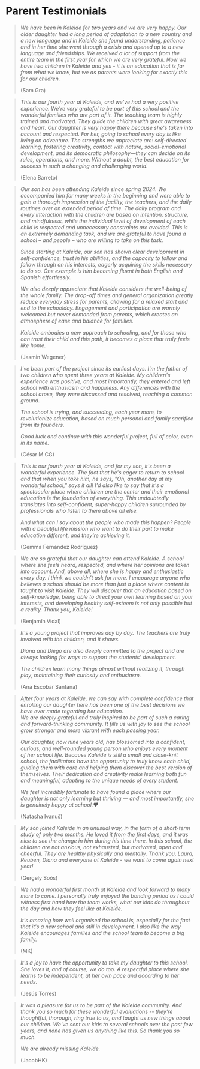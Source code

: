 # Parent Testimonials



> _We have been in Kaleide for two years and we are very happy. Our older daughter had a long period of adaptation to a new country and a new language and in Kaleide she found understanding, patience and in her time she went through a crisis and opened up to a new language and friendships. We received a lot of support from the entire team in the first year for which we are very grateful. Now we have two children in Kaleide and yes - it is an education that is far from what we know, but we as parents were looking for exactly this for our children._&#x20;
>
> (Sam Gra)

> _This is our fourth year at Kaleide, and we've had a very positive experience. We're very grateful to be part of this school and the wonderful families who are part of it. The teaching team is highly trained and motivated. They guide the children with great awareness and heart. Our daughter is very happy there because she's taken into account and respected. For her, going to school every day is like living an adventure. The strengths we appreciate are: self-directed learning, fostering creativity, contact with nature, social-emotional development, and its democratic philosophy—they can decide on its rules, operations, and more. Without a doubt, the best education for success in such a changing and challenging world._
>
> (Elena Barreto)

> _Our son has been attending Kaleide since spring 2024. We accompanied him for many weeks in the beginning and were able to gain a thorough impression of the facility, the teachers, and the daily routines over an extended period of time. The daily program and every interaction with the children are based on intention, structure, and mindfulness, while the individual level of development of each child is respected and unnecessary constraints are avoided. This is an extremely demanding task, and we are grateful to have found a school – and people – who are willing to take on this task._
>
> _Since starting at Kaleide, our son has shown clear development in self-confidence, trust in his abilities, and the capacity to follow and follow through on his interests, eagerly acquiring the skills necessary to do so. One example is him becoming fluent in both English and Spanish effortlessly._
>
> _We also deeply appreciate that Kaleide considers the well-being of the whole family. The drop-off times and general organization greatly reduce everyday stress for parents, allowing for a relaxed start and end to the schoolday. Engagement and participation are warmly welcomed but never demanded from parents, which creates an atmosphere of ease and balance for families._
>
> _Kaleide embodies a new approach to schooling, and for those who can trust their child and this path, it becomes a place that truly feels like home._
>
> (Jasmin Wegener)

> _I've been part of the project since its earliest days. I'm the father of two children who spent three years at Kaleide. My children's experience was positive, and most importantly, they entered and left school with enthusiasm and happiness. Any differences with the school arose, they were discussed and resolved, reaching a common ground._
>
> _The school is trying, and succeeding, each year more, to revolutionize education, based on much personal and family sacrifice from its founders._
>
> _Good luck and continue with this wonderful project, full of color, even in its name._
>
> (César M CG)

> _This is our fourth year at Kaleide, and for my son, it's been a wonderful experience. The fact that he's eager to return to school and that when you take him, he says, "Oh, another day at my wonderful school," says it all! I'd also like to say that it's a spectacular place where children are the center and their emotional education is the foundation of everything. This undoubtedly translates into self-confident, super-happy children surrounded by professionals who listen to them above all else._
>
> _And what can I say about the people who made this happen? People with a beautiful life mission who want to do their part to make education different, and they're achieving it._
>
> (Gemma Fernández Rodríguez)

> _We are so grateful that our daughter can attend Kaleide. A school where she feels heard, respected, and where her opinions are taken into account. And, above all, where she is happy and enthusiastic every day. I think we couldn't ask for more. I encourage anyone who believes a school should be more than just a place where content is taught to visit Kaleide. They will discover that an education based on self-knowledge, being able to direct your own learning based on your interests, and developing healthy self-esteem is not only possible but a reality. Thank you, Kaleide!_
>
> (Benjamín Vidal)

> _It's a young project that improves day by day. The teachers are truly involved with the children, and it shows._
>
> _Diana and Diego are also deeply committed to the project and are always looking for ways to support the students' development._
>
> _The children learn many things almost without realizing it, through play, maintaining their curiosity and enthusiasm._
>
> (Ana Escobar Santana)

> _After four years at Kaleide, we can say with complete confidence that enrolling our daughter here has been one of the best decisions we have ever made regarding her education._> \
> _We are deeply grateful and truly inspired to be part of such a caring and forward-thinking community. It fills us with joy to see the school grow stronger and more vibrant with each passing year._
>
> _Our daughter, now nine years old, has blossomed into a confident, curious, and well-rounded young person who enjoys every moment of her school life. Because Kaleide is still a small and close-knit school, the facilitators have the opportunity to truly know each child, guiding them with care and helping them discover the best version of themselves. Their dedication and creativity make learning both fun and meaningful, adapting to the unique needs of every student._
>
> _We feel incredibly fortunate to have found a place where our daughter is not only learning but thriving — and most importantly, she is genuinely happy at school.❤️_
>
> (Natasha Ivanuš)

> _My son joined Kaleide in an unusual way, in the form of a short-term study of only two months. He loved it from the first days, and it was nice to see the change in him during his time there. In this school, the children are not anxious, not exhausted, but motivated, open and cheerful. They are healthy physically and mentally. Thank you, Laura, Reuben, Diana and everyone at Kaleide - we want to come again next year!_
>
> (Gergely Soós)

> _We had a wonderful first month at Kaleide and look forward to many more to come. I personally truly enjoyed the bonding period as I could witness first hand how the team works, what our kids do throughout the day and how they feel like at Kaleide._
>
> _It's amazing how well organised the school is, especially for the fact that it's a new school and still in development. I also like the way Kaleide encourages families and the school team to become a big family._
>
> (MK)

> _It's a joy to have the opportunity to take my daughter to this school. She loves it, and of course, we do too. A respectful place where she learns to be independent, at her own pace and according to her needs._
>
> (Jesús Torres)

> _It was a pleasure for us to be part of the Kaleide community. And thank you so much for these wonderful evaluations -- they're thoughtful, thorough, ring true to us, and taught us new things about our children. We've sent our kids to several schools over the past few years, and none has given us anything like this. So thank you so much._
>
> _We are already missing Kaleide._
>
> (JacobHK)

